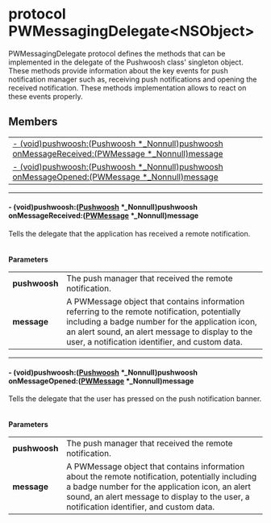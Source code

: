 
# <a name="heading"></a>protocol PWMessagingDelegate&lt;NSObject&gt;  
PWMessagingDelegate protocol defines the methods that can be implemented in the delegate of the Pushwoosh class' singleton object. These methods provide information about the key events for push notification manager such as, receiving push notifications and opening the received notification. These methods implementation allows to react on these events properly. 
## Members  

<table>
	<tr>
		<td><a href="#1a457e510a5b5e7e8849351f6b641a74b8">- (void)pushwoosh:(Pushwoosh *_Nonnull)pushwoosh onMessageReceived:(PWMessage *_Nonnull)message</a></td>
	</tr>
	<tr>
		<td><a href="#1a072b85687fc5ff31b9ea64112f1c628b">- (void)pushwoosh:(Pushwoosh *_Nonnull)pushwoosh onMessageOpened:(PWMessage *_Nonnull)message</a></td>
	</tr>
</table>


----------  
  

#### <a name="1a457e510a5b5e7e8849351f6b641a74b8"></a>- (void)pushwoosh:(<a href="Pushwoosh.md">Pushwoosh</a> \*\_Nonnull)pushwoosh onMessageReceived:(<a href="PWMessage.md">PWMessage</a> \*\_Nonnull)message  
Tells the delegate that the application has received a remote notification.<br/><br/><br/><strong>Parameters</strong><br/>
<table>
	<tr>
		<td><strong>pushwoosh</strong></td>
		<td>The push manager that received the remote notification. </td>
	</tr>
	<tr>
		<td><strong>message</strong></td>
		<td>A PWMessage object that contains information referring to the remote notification, potentially including a badge number for the application icon, an alert sound, an alert message to display to the user, a notification identifier, and custom data. </td>
	</tr>
</table>


----------  
  

#### <a name="1a072b85687fc5ff31b9ea64112f1c628b"></a>- (void)pushwoosh:(<a href="Pushwoosh.md">Pushwoosh</a> \*\_Nonnull)pushwoosh onMessageOpened:(<a href="PWMessage.md">PWMessage</a> \*\_Nonnull)message  
Tells the delegate that the user has pressed on the push notification banner.<br/><br/><br/><strong>Parameters</strong><br/>
<table>
	<tr>
		<td><strong>pushwoosh</strong></td>
		<td>The push manager that received the remote notification. </td>
	</tr>
	<tr>
		<td><strong>message</strong></td>
		<td>A PWMessage object that contains information about the remote notification, potentially including a badge number for the application icon, an alert sound, an alert message to display to the user, a notification identifier, and custom data. </td>
	</tr>
</table>
